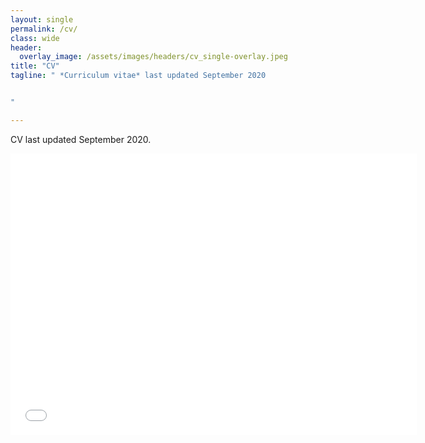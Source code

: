 ```yaml
---
layout: single
permalink: /cv/
class: wide
header:
  overlay_image: /assets/images/headers/cv_single-overlay.jpeg
title: "CV"
tagline: " *Curriculum vitae* last updated September 2020


"

---
```


CV last updated September 2020.
 
 
 <iframe seamless frameborder="0" src="/assets/pdfs/KW_CV_092220.pdf" width = '650' height = '450' scrolling='yes' ></iframe>
